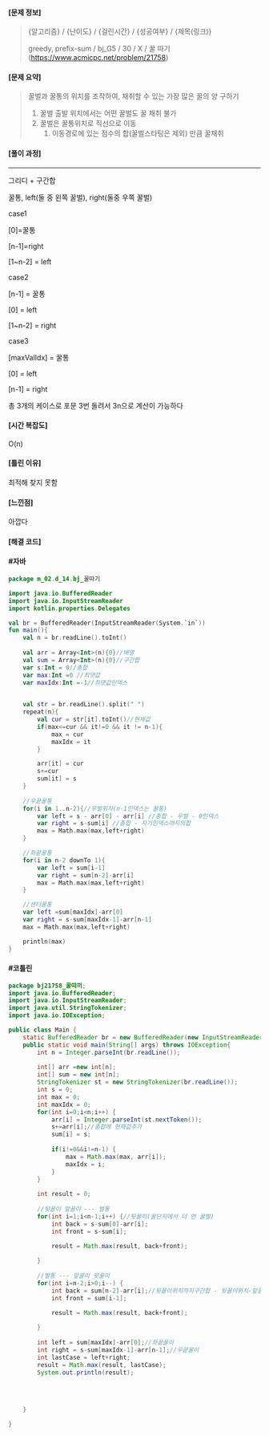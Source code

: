                                                                                                                                                                                                                                                                                                     

#### [문제 정보]
>  {알고리즘} / {난이도} / {걸린시간} / {성공여부} / {제목(링크)}
>
>   greedy, prefix-sum / bj_G5  / 30  / X  / 꿀 따기(https://www.acmicpc.net/problem/21758)

#### [문제 요약]

> 꿀벌과 꿀통의 위치를 조작하여, 채취할 수 있는 가장 많은 꿀의 양 구하기
>
> 1. 꿀벌 출발 위치에서는 어떤 꿀벌도 꿀 채취 불가
> 2. 꿀벌은 꿀통위치로 직선으로 이동
>    1. 이동경로에 있는 점수의 합(꿀벌스타팅은 제외) 만큼 꿀채취

#### [풀이 과정]

---

그리디 + 구간합  

꿀통, left(둘 중 왼쪽 꿀벌), right(둘중 우쪽 꿀벌)



case1

[0]=꿀통

[n-1]=right

[1~n-2] = left



case2

[n-1] = 꿀통

[0] = left

[1~n-2] = right



case3

[maxValIdx] = 꿀통

[0] = left

[n-1] = right



총 3개의 케이스로 포문 3번 돌려서 3n으로 계산이 가능하다

#### [시간 복잡도]

O(n)

#### [틀린 이유]

최적해 찾지 못함

#### [느낀점]

아깝다

#### [해결 코드]

#### #자바

```kotlin
package m_02.d_14.bj_꿀따기

import java.io.BufferedReader
import java.io.InputStreamReader
import kotlin.properties.Delegates

val br = BufferedReader(InputStreamReader(System.`in`))
fun main(){
    val n = br.readLine().toInt()
    
    val arr = Array<Int>(n){0}//배열
    val sum = Array<Int>(n){0}//구간합
    var s:Int = 0//총합
    var max:Int =0 //최댓값
    var maxIdx:Int =-1//최댓값인덱스
    

    val str = br.readLine().split(" ")
    repeat(n){
        val cur = str[it].toInt()//현재값
        if(max<=cur && it!=0 && it != n-1){
            max = cur
            maxIdx = it
        }

        arr[it] = cur
        s+=cur
        sum[it] = s
    }
    
    //우끝꿀통
    for(i in 1..n-2){//우벌위치(n-1인덱스는 꿀통)
        var left = s - arr[0] - arr[i] //총합 - 우벌 - 0인덱스
        var right = s-sum[i] //총합 - 자기인덱스까지의합
        max = Math.max(max,left+right)
    }

    //좌끝꿀통
    for(i in n-2 downTo 1){
        var left = sum[i-1]
        var right = sum[n-2]-arr[i]
        max = Math.max(max,left+right)
    }

    //센터꿀통
    var left =sum[maxIdx]-arr[0]
    var right = s-sum[maxIdx-1]-arr[n-1]
    max = Math.max(max,left+right)

    println(max)
}
```



#### #코틀린

```java
package bj21758_꿀따끼;
import java.io.BufferedReader;
import java.io.InputStreamReader;
import java.util.StringTokenizer;
import java.io.IOException;

public class Main {
	static BufferedReader br = new BufferedReader(new InputStreamReader(System.in));
	public static void main(String[] args) throws IOException{
		int n = Integer.parseInt(br.readLine());
		
		int[] arr =new int[n];
		int[] sum = new int[n];
		StringTokenizer st = new StringTokenizer(br.readLine());
		int s = 0;
		int max = 0;
		int maxIdx = 0;
		for(int i=0;i<n;i++) {
			arr[i] = Integer.parseInt(st.nextToken());
			s+=arr[i];//총합에 현재값추가
			sum[i] = s;
			
			if(i!=0&&i!=n-1) {
				max = Math.max(max, arr[i]);
				maxIdx = i;
			}
		}
		
		int result = 0;
		
		//뒷꿀이 앞꿀이 --- 벌통
		for(int i=1;i<n-1;i++) {//뒷꿀이(꿀단지에서 더 먼 꿀벌)
			int back = s-sum[0]-arr[i];
			int front = s-sum[i];

			result = Math.max(result, back+front);
			
		}
		
		//벌통 --- 앞꿀이 뒷꿀이
		for(int i=n-2;i>0;i--) {
			int back = sum[n-2]-arr[i];//뒷꿀이위치까지구간합 - 뒷꿀이위치-앞꿀이위치
			int front = sum[i-1];
			
			result = Math.max(result, back+front);

		}
		
		int left = sum[maxIdx]-arr[0];//좌끝꿀이
		int right = s-sum[maxIdx-1]-arr[n-1];//우끝꿀이
		int lastCase = left+right;
		result = Math.max(result, lastCase);
		System.out.println(result);
		
		
		
		
	}

}

```

